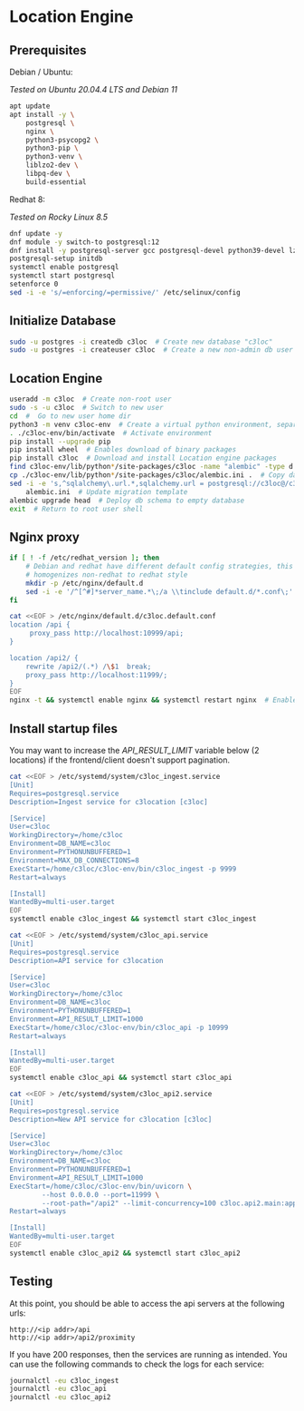 # Location Engine

## Prerequisites

Debian / Ubuntu:

*Tested on Ubuntu 20.04.4 LTS and Debian 11*

``` sh
apt update
apt install -y \
	postgresql \
	nginx \
	python3-psycopg2 \
	python3-pip \
	python3-venv \
	liblzo2-dev \
	libpq-dev \
	build-essential
```

Redhat 8:

*Tested on Rocky Linux 8.5*

``` sh
dnf update -y
dnf module -y switch-to postgresql:12
dnf install -y postgresql-server gcc postgresql-devel python39-devel lzo-devel nginx
postgresql-setup initdb
systemctl enable postgresql
systemctl start postgresql
setenforce 0
sed -i -e 's/=enforcing/=permissive/' /etc/selinux/config

```



## Initialize Database

``` sh
sudo -u postgres -i createdb c3loc  # Create new database "c3loc"
sudo -u postgres -i createuser c3loc  # Create a new non-admin db user "c3loc"

```

## Location Engine

``` sh
useradd -m c3loc  # Create non-root user
sudo -s -u c3loc  # Switch to new user
cd  #  Go to new user home dir
python3 -m venv c3loc-env  # Create a virtual python environment, separate from system packages
. ./c3loc-env/bin/activate  # Activate environment 
pip install --upgrade pip
pip install wheel  # Enables download of binary packages
pip install c3loc  # Download and install Location engine packages
find c3loc-env/lib/python*/site-packages/c3loc -name "alembic" -type d -exec ln -s {} . \;
cp ./c3loc-env/lib/python*/site-packages/c3loc/alembic.ini .  # Copy database migration template
sed -i -e 's,^sqlalchemy\.url.*,sqlalchemy.url = postgresql://c3loc@/c3loc,' \
	alembic.ini  # Update migration template
alembic upgrade head  # Deploy db schema to empty database
exit  # Return to root user shell
```

## Nginx proxy

``` sh
if [ ! -f /etc/redhat_version ]; then
	# Debian and redhat have different default config strategies, this will
	# homogenizes non-redhat to redhat style
	mkdir -p /etc/nginx/default.d
	sed -i -e '/^[^#]*server_name.*\;/a \\tinclude default.d/*.conf\;' /etc/nginx/sites-available/default
fi

cat <<EOF > /etc/nginx/default.d/c3loc.default.conf
location /api {
     proxy_pass http://localhost:10999/api;
}

location /api2/ {
    rewrite /api2/(.*) /\$1  break;
    proxy_pass http://localhost:11999/;
}
EOF
nginx -t && systemctl enable nginx && systemctl restart nginx  # Enable and start nginx

```


## Install startup files

You may want to increase the *API\_RESULT\_LIMIT* variable below (2 locations) if
the frontend/client doesn't support pagination.


``` sh
cat <<EOF > /etc/systemd/system/c3loc_ingest.service
[Unit]
Requires=postgresql.service
Description=Ingest service for c3location [c3loc]

[Service]
User=c3loc
WorkingDirectory=/home/c3loc
Environment=DB_NAME=c3loc
Environment=PYTHONUNBUFFERED=1
Environment=MAX_DB_CONNECTIONS=8
ExecStart=/home/c3loc/c3loc-env/bin/c3loc_ingest -p 9999
Restart=always

[Install]
WantedBy=multi-user.target
EOF
systemctl enable c3loc_ingest && systemctl start c3loc_ingest

cat <<EOF > /etc/systemd/system/c3loc_api.service
[Unit]
Requires=postgresql.service
Description=API service for c3location

[Service]
User=c3loc
WorkingDirectory=/home/c3loc
Environment=DB_NAME=c3loc
Environment=PYTHONUNBUFFERED=1
Environment=API_RESULT_LIMIT=1000
ExecStart=/home/c3loc/c3loc-env/bin/c3loc_api -p 10999
Restart=always

[Install]
WantedBy=multi-user.target
EOF
systemctl enable c3loc_api && systemctl start c3loc_api

cat <<EOF > /etc/systemd/system/c3loc_api2.service
[Unit]
Requires=postgresql.service
Description=New API service for c3location [c3loc]

[Service]
User=c3loc
WorkingDirectory=/home/c3loc
Environment=DB_NAME=c3loc
Environment=PYTHONUNBUFFERED=1
Environment=API_RESULT_LIMIT=1000
ExecStart=/home/c3loc/c3loc-env/bin/uvicorn \
        --host 0.0.0.0 --port=11999 \
        --root-path="/api2" --limit-concurrency=100 c3loc.api2.main:app
Restart=always

[Install]
WantedBy=multi-user.target
EOF
systemctl enable c3loc_api2 && systemctl start c3loc_api2
```

## Testing

At this point, you should be able to access the api servers at the following urls:

```
http://<ip addr>/api
http://<ip addr>/api2/proximity
```

If you have 200 responses, then the services are running as intended. You can
use the following commands to check the logs for each service:

``` sh
journalctl -eu c3loc_ingest
journalctl -eu c3loc_api
journalctl -eu c3loc_api2
```
